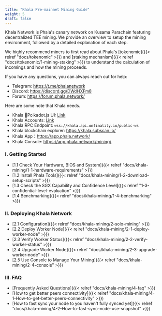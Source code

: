```yaml
---
title: "Khala Pre-mainnet Mining Guide"
weight: 5
draft: false
---
```


Khala Network is Phala's canary network on Kusama Parachain featuring decentralized TEE mining. We provide an overview to setup the mining environment, followed by a detailed explanation of each step.

We highly recommend miners to first read about Phala's [tokenomic]({{< relref "docs/tokenomic" >}}) and [staking mechanism]({{< relref "docs/tokenomic/1-mining-staking" >}}) to understand the calculation of incomings and how the mining proceeds.

If you have any questions, you can always reach out for help:
- Telegram: https://t.me/phalanetwork
- Discord: https://discord.gg/DWdHXFm8
- Forum: https://forum.phala.network/

Here are some note that Khala needs.

- Khala Polkadot.js UI: [Link](https://polkadot.js.org/apps/?rpc=wss%3A%2F%2Fkhala.api.onfinality.io%2Fpublic-ws#/explorer)
- Khala Accounts: [Link](https://polkadot.js.org/apps/?rpc=wss%3A%2F%2Fkhala.api.onfinality.io%2Fpublic-ws#/accounts)
- Khala RPC Endpoint: `wss://khala.api.onfinality.io/public-ws`
- Khala blockchain explorer: <https://khala.subscan.io/>
- Khala App：<https://app.phala.network/>
- Khala Console: <https://app.phala.network/mining/>

### I. Getting Started

- [1.1 Check Your Hardware, BIOS and System]({{< relref "docs/khala-mining/1-1-hardware-requirements" >}})
- [1.2 Install Phala Tools]({{< relref "docs/khala-mining/1-2-download-setup-scripts" >}})
- [1.3 Check the SGX Capability and Confidence Level]({{< relref "1-3-confidential-level-evaluation" >}})
- [1.4 Benchmarking]({{< relref "docs/khala-mining/1-4-benchmarking" >}})

### II. Deploying Khala Network

- [2.1 Configuration]({{< relref "docs/khala-mining/2-solo-mining" >}})
- [2.2 Deploy Worker Node]({{< relref "docs/khala-mining/2-1-deploy-worker-node" >}})
- [2.3 Verify Worker Status]({{< relref "docs/khala-mining/2-2-verify-worker-status" >}})
- [2.4 Upgrade Worker Node]({{< relref "docs/khala-mining/2-3-upgrade-worker-node" >}})
- [2.5 Use Console to Manage Your Mining]({{< relref "docs/khala-mining/2-4-console" >}})

### III. FAQ

- [Frequently Asked Questions]({{< relref "docs/khala-mining/4-faq" >}})
- [How to get better peers connectivity]({{< relref "docs/khala-mining/4-1-How-to-get-better-peers-connectivity" >}})
- [How to fast sync your node to you haven't fully synced yet]({{< relref "docs/khala-mining/4-2-How-to-fast-sync-node-use-snapshot" >}})
